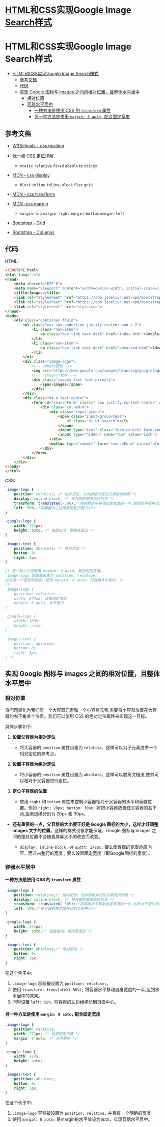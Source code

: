 # [HTML和CSS实现Google Image Search样式](https://github.com/hadleysu/gitblog/issues/10)

# HTML和CSS实现Google Image Search样式

- [HTML和CSS实现Google Image Search样式](#html和css实现google-image-search样式)
  - [参考文档](#参考文档)
  - [代码](#代码)
  - [实现 Google 图标与 images 之间的相对位置，且整体水平居中](#实现-google-图标与-images-之间的相对位置且整体水平居中)
    - [相对位置](#相对位置)
    - [容器水平居中](#容器水平居中)
      - [一种方法是使用 CSS 的 `transform` 属性](#一种方法是使用-css-的-transform-属性)
      - [另一种方法是使用 `margin: 0 auto;` 配合固定宽度](#另一种方法是使用-margin-0-auto-配合固定宽度)

## 参考文档

- [W3Schools - css position](https://www.w3schools.com/css/css_positioning.asp)

- [阮一峰 CSS 定位详解](https://www.ruanyifeng.com/blog/2019/11/css-position.html)
  
  - `static` `relative` `fixed` `absolute` `sticky`
  
- [MDN - css display](https://developer.mozilla.org/en-US/docs/Web/CSS/display)
  
  - `block` `inline` `inline-block` `flex` `grid`

- [MDN - css transform](https://developer.mozilla.org/en-US/docs/Web/CSS/transform)

- [MDN -css margin](https://developer.mozilla.org/en-US/docs/Web/CSS/margin)

  - `margin-top` `margin-right` `margin-bottom` `margin-left`

- [Bootstrap - Grid](https://getbootstrap.com/docs/5.3/layout/grid/)

- [Bootstrap - Columns](https://getbootstrap.com/docs/5.3/layout/columns/)

## 代码

HTML:

```html
<!DOCTYPE html>
<html lang="en">
<head>
    <meta charset="UTF-8">
    <meta name="viewport" content="width=device-width, initial-scale=1.0">
    <title>Images</title>
    <link rel="stylesheet" href="https://cdn.jsdelivr.net/npm/bootstrap-icons@1.11.3/font/bootstrap-icons.min.css">
    <link rel="stylesheet" href="https://cdn.jsdelivr.net/npm/bootstrap@5.3.3/dist/css/bootstrap.min.css" integrity="sha384-QWTKZyjpPEjISv5WaRU9OFeRpok6YctnYmDr5pNlyT2bRjXh0JMhjY6hW+ALEwIH" crossorigin="anonymous">
    <link rel="stylesheet" href="style.css">
</head>
<body>
    <div class="container-fluid">
        <ul class="nav nav-underline justify-content-end p-2">
            <li class="nav-item">
                <a class="nav-link text-dark" href="index.html">Google</a>
            </li>
            <li class="nav-item">
                <a class="nav-link text-dark" href="advanced.html">Advanced</a>
            </li>
        </ul>
        <div class="image-logo">
            <!-- Google图标 -->
            <img src="https://www.google.com/images/branding/googlelogo/1x/googlelogo_color_272x92dp.png" class="rounded mx-auto d-block" alt="Google Images">
            <!-- "images"文字 -->
            <div class="images-text text-primary">
                <span>images</span>
            </div>
        </div>  
        <div class="mt-4 text-center">
            <form id="searchForm" class=" row justify-content-center" action="https://www.google.com/search">
                <div class="col-md-6">
                    <div class="input-group">
                        <span class="input-group-text">
                            <i class="bi bi-search"></i>
                        </span>
                        <input type="text" class="form-control form-control-lg" name="q">
                        <input type="hidden" name="tbm" value="isch">
                    </div>
                    <button type="submit" form="searchForm" class="btn btn-light me-2 mt-4">Images Search</button>
                </div>    
            </form>
        </div> 
    </div>
</body>
</html>
```

CSS:

```css
.image-logo {
    position: relative; /* 相对定位，为内部绝对定位元素提供参照 */
    display: inline-block; /* 使容器的宽度适应内容 */
    transform: translateX(-50%);/*将容器水平移动自身宽度的一半,达到水平居中的效果。*/
    left: 50%;/*将容器的左边缘移动到页面中心*/
}

.google-logo {
    width: 272px; 
    height: auto; /* 高度自动，保持宽高比 */
}

.images-text {
    position: absolute; /* 绝对定位 */
    bottom: 0; 
    right: 1px; 
}

/* 另一种方法是使用 margin: 0 auto; 配合固定宽度。
.image-logo 容器被设置为 position: relative; 
并且有一个固定的宽度。使用 margin: 0 auto; 将容器水平居中。*/
/* 
.image-logo {
    position: relative;
    width: 272px; 设置固定宽度
    margin: 0 auto; 水平居中
}

.google-logo {
    width: 100%;
    height: auto;
}

.images-text {
    position: absolute;
    bottom: 0;
    right: 1px;
} */
```

## 实现 Google 图标与 images 之间的相对位置，且整体水平居中

### 相对位置

将问题转化为我们有一个大容器元素和一个小容器元素,需要将小容器放置在大容器的右下角某个位置。我们可以使用 CSS 的绝对定位属性来实现这一目标。

具体步骤如下:

1. **设置父容器为相对定位**
   - 将大容器的 `position` 属性设置为 `relative`。这样可以为子元素提供一个相对定位的参考点。

2. **设置子容器为绝对定位**
   - 将小容器的 `position` 属性设置为 `absolute`。这样可以脱离文档流,使其可以相对于父容器进行定位。

3. **定位子容器的位置**
   - 使用 `right` 和 `bottom` 属性来控制小容器相对于父容器的水平和垂直位置。例如 `right: 20px; bottom: 30px;` 将把小容器放置在父容器的右下角,距离边缘分别为 20px 和 30px。

- **还有重要的一点，父容器的大小要正好是 Google 图标的大小，这样才好调整 images 文字的位置**。这样的样式设置才能保证，Google 图标与 images 之间的相对位置不会随着屏幕大小的改变而改变。

  - `display: inline-block;` or `width: 272px;` 要么使容器的宽度适应内容，而非占整行的宽度；要么设置固定宽度（即Google图标的宽度）。

### 容器水平居中

#### 一种方法是使用 CSS 的 `transform` 属性

```css
.image-logo {
    position: relative;/* 相对定位，为内部绝对定位元素提供参照 */
    display: inline-block; /* 使容器的宽度适应内容 */
    transform: translateX(-50%);/*将容器水平移动自身宽度的一半,达到水平居中的效果。*/
    left: 50%;/*将容器的左边缘移动到页面中心*/
}

.google-logo {
    width: 272px;
    height: auto;/* 高度自动，保持宽高比 */
}

.images-text {
    position: absolute;/* 绝对定位 */
    bottom: 0;
    right: 1px;
}
```

在这个例子中:

1. `.image-logo` 容器被设置为 `position: relative;`。
2. 使用 `transform: translateX(-50%);` 将容器水平移动自身宽度的一半,达到水平居中的效果。
3. 同时设置 `left: 50%;` 将容器的左边缘移动到页面中心。

#### 另一种方法是使用 `margin: 0 auto;` 配合固定宽度

```css
.image-logo {
    position: relative;
    width: 272px; /* 设置固定宽度 */
    margin: 0 auto; /* 水平居中 */
}

.google-logo {
    width: 100%;
    height: auto;
}

.images-text {
    position: absolute;
    bottom: 0;
    right: 1px;
}
```

在这个例子中:

1. `.image-logo` 容器被设置为 `position: relative;` 并且有一个明确的宽度。
2. 使用 `margin: 0 auto;` 将margin的水平值设为auto，实现容器水平居中。
